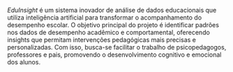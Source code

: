 *EduInsight* é um sistema inovador de análise de dados educacionais que utiliza inteligência artificial para transformar o acompanhamento do desempenho escolar. 
O objetivo principal do projeto é identificar padrões nos dados de desempenho acadêmico e comportamental, 
oferecendo insights que permitam intervenções pedagógicas mais precisas e personalizadas. 
Com isso, busca-se facilitar o trabalho de psicopedagogos, professores e pais, promovendo o desenvolvimento cognitivo e emocional dos alunos.

